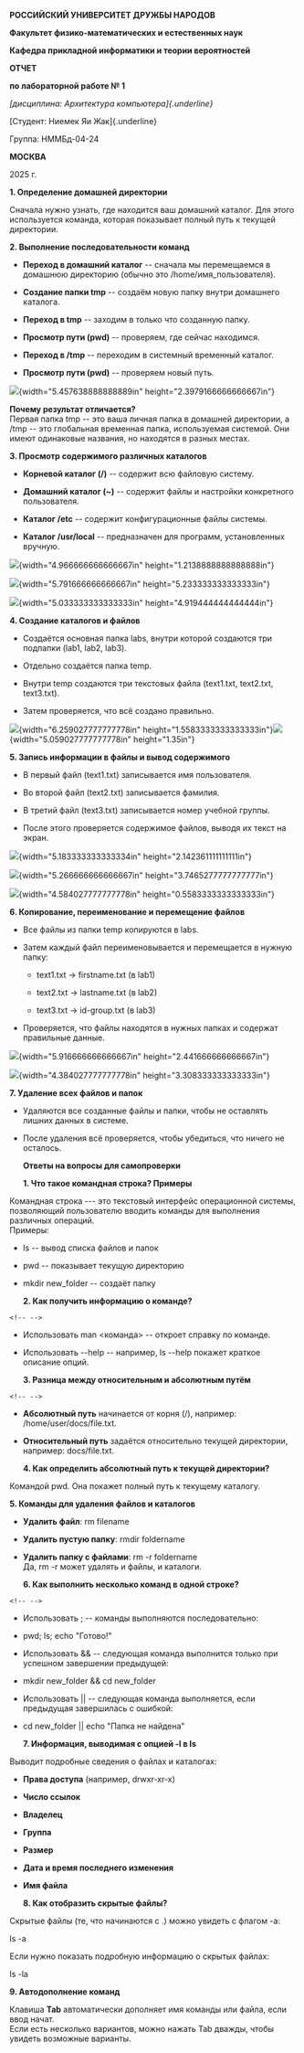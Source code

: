 **РОССИЙСКИЙ УНИВЕРСИТЕТ ДРУЖБЫ НАРОДОВ**

**Факультет физико-математических и естественных наук**

**Кафедра прикладной информатики и теории вероятностей**

**ОТЧЕТ**

**по лабораторной работе № 1**

*[дисциплина: Архитектура компьютера]{.underline}*

[Студент: Ниемек Яи Жак]{.underline}

Группа: НММБд-04-24

**МОСКВА**

2025 г.

**1. Определение домашней директории**

Сначала нужно узнать, где находится ваш домашний каталог. Для этого
используется команда, которая показывает полный путь к текущей
директории.

**2. Выполнение последовательности команд**

-   **Переход в домашний каталог** -- сначала мы перемещаемся в домашнюю
    директорию (обычно это /home/имя_пользователя).

-   **Создание папки tmp** -- создаём новую папку внутри домашнего
    каталога.

-   **Переход в tmp** -- заходим в только что созданную папку.

-   **Просмотр пути (pwd)** -- проверяем, где сейчас находимся.

-   **Переход в /tmp** -- переходим в системный временный каталог.

-   **Просмотр пути (pwd)** -- проверяем новый путь.

![](1.png){width="5.457638888888889in"
height="2.3979166666666667in"}

**Почему результат отличается?**\
Первая папка tmp -- это ваша личная папка в домашней директории, а /tmp
-- это глобальная временная папка, используемая системой. Они имеют
одинаковые названия, но находятся в разных местах.

**3. Просмотр содержимого различных каталогов**

-   **Корневой каталог (/)** -- содержит всю файловую систему.

-   **Домашний каталог (\~)** -- содержит файлы и настройки конкретного
    пользователя.

-   **Каталог /etc** -- содержит конфигурационные файлы системы.

-   **Каталог /usr/local** -- предназначен для программ, установленных
    вручную.

![](2.png){width="4.966666666666667in"
height="1.2138888888888888in"}

![](3.png){width="5.791666666666667in"
height="5.233333333333333in"}

![](4.png){width="5.033333333333333in"
height="4.919444444444444in"}

**4. Создание каталогов и файлов**

-   Создаётся основная папка labs, внутри которой создаются три подпапки
    (lab1, lab2, lab3).

-   Отдельно создаётся папка temp.

-   Внутри temp создаются три текстовых файла (text1.txt, text2.txt,
    text3.txt).

-   Затем проверяется, что всё создано правильно.

![](5.png){width="6.259027777777778in"
height="1.5583333333333333in"}![](6.png){width="5.059027777777778in"
height="1.35in"}

**5. Запись информации в файлы и вывод содержимого**

-   В первый файл (text1.txt) записывается имя пользователя.

-   Во второй файл (text2.txt) записывается фамилия.

-   В третий файл (text3.txt) записывается номер учебной группы.

-   После этого проверяется содержимое файлов, выводя их текст на экран.

![](7.png){width="5.183333333333334in"
height="2.142361111111111in"}

![](8.png){width="5.266666666666667in"
height="3.7465277777777777in"}

![](9.png){width="4.584027777777778in"
height="0.5583333333333333in"}

**6. Копирование, переименование и перемещение файлов**

-   Все файлы из папки temp копируются в labs.

-   Затем каждый файл переименовывается и перемещается в нужную папку:

    -   text1.txt → firstname.txt (в lab1)

    -   text2.txt → lastname.txt (в lab2)

    -   text3.txt → id-group.txt (в lab3)

-   Проверяется, что файлы находятся в нужных папках и содержат
    правильные данные.

![](10.png){width="5.916666666666667in"
height="2.441666666666667in"}

![](11.png){width="4.384027777777778in"
height="3.308333333333333in"}

**7. Удаление всех файлов и папок**

-   Удаляются все созданные файлы и папки, чтобы не оставлять лишних
    данных в системе.

-   После удаления всё проверяется, чтобы убедиться, что ничего не
    осталось.

    **Ответы на вопросы для самопроверки**

    **1. Что такое командная строка? Примеры**

Командная строка --- это текстовый интерфейс операционной системы,
позволяющий пользователю вводить команды для выполнения различных
операций.\
Примеры:

-   ls -- вывод списка файлов и папок

-   pwd -- показывает текущую директорию

-   mkdir new_folder -- создаёт папку

    **2. Как получить информацию о команде?**

```{=html}
<!-- -->
```
-   Использовать man \<команда\> -- откроет справку по команде.

-   Использовать \--help -- например, ls \--help покажет краткое
    описание опций.

    **3. Разница между относительным и абсолютным путём**

```{=html}
<!-- -->
```
-   **Абсолютный путь** начинается от корня (/), например:
    /home/user/docs/file.txt.

-   **Относительный путь** задаётся относительно текущей директории,
    например: docs/file.txt.

    **4. Как определить абсолютный путь к текущей директории?**

Командой pwd. Она покажет полный путь к текущему каталогу.

**5. Команды для удаления файлов и каталогов**

-   **Удалить файл**: rm filename

-   **Удалить пустую папку**: rmdir foldername

-   **Удалить папку с файлами**: rm -r foldername\
    Да, rm -r может удалять и файлы, и каталоги.

    **6. Как выполнить несколько команд в одной строке?**

```{=html}
<!-- -->
```
-   Использовать ; -- команды выполняются последовательно:

-   pwd; ls; echo \"Готово!\"

-   Использовать && -- следующая команда выполнится только при успешном
    завершении предыдущей:

-   mkdir new_folder && cd new_folder

-   Использовать \|\| -- следующая команда выполняется, если предыдущая
    завершилась с ошибкой:

-   cd new_folder \|\| echo \"Папка не найдена\"

    **7. Информация, выводимая с опцией -l в ls**

Выводит подробные сведения о файлах и каталогах:

-   **Права доступа** (например, drwxr-xr-x)

-   **Число ссылок**

-   **Владелец**

-   **Группа**

-   **Размер**

-   **Дата и время последнего изменения**

-   **Имя файла**

    **8. Как отобразить скрытые файлы?**

Скрытые файлы (те, что начинаются с .) можно увидеть с флагом -a:

ls -a

Если нужно показать подробную информацию о скрытых файлах:

ls -la

**9. Автодополнение команд**

Клавиша **Tab** автоматически дополняет имя команды или файла, если ввод
начат.\
Если есть несколько вариантов, можно нажать Tab дважды, чтобы увидеть
возможные варианты.
